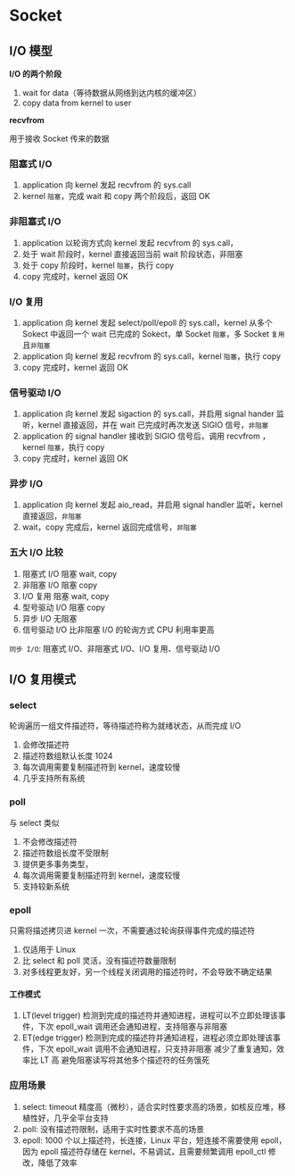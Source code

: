 # Socket

## I/O 模型

**I/O 的两个阶段**

1. wait for data（等待数据从网络到达内核的缓冲区）
2. copy data from kernel to user

**recvfrom**

用于接收 Socket 传来的数据

### 阻塞式 I/O

1. application 向 kernel 发起 recvfrom 的 sys.call
2. kernel `阻塞`，完成 wait 和 copy 两个阶段后，返回 OK

### 非阻塞式 I/O

1. application 以轮询方式向 kernel 发起 recvfrom 的 sys.call，
2. 处于 wait 阶段时，kernel 直接返回当前 wait 阶段状态，非阻塞
3. 处于 copy 阶段时，kernel `阻塞`，执行 copy
4. copy 完成时，kernel 返回 OK

### I/O 复用

1. application 向 kernel 发起 select/poll/epoll 的 sys.call，kernel 从多个 Sokect 中返回一个 wait 已完成的 Sokect，单 Socket `阻塞`，多 Socket `复用`且`非阻塞`
2. application 向 kernel 发起 recvfrom 的 sys.call，kernel `阻塞`，执行 copy
3. copy 完成时，kernel 返回 OK

### 信号驱动 I/O

1. application 向 kernel 发起 sigaction 的 sys.call，并启用 signal hander 监听，kernel 直接返回，并在 wait 已完成时再次发送 SIGIO 信号，`非阻塞`
2. application 的 signal handler 接收到 SIGIO 信号后，调用 recvfrom ，kernel `阻塞`，执行 copy
3. copy 完成时，kernel 返回 OK

### 异步 I/O

1. application 向 kernel 发起 aio_read，并启用 signal handler 监听，kernel 直接返回，`非阻塞`
2. wait，copy 完成后，kernel 返回完成信号，`非阻塞`

### 五大 I/O 比较

1. 阻塞式 I/O 阻塞 wait, copy
2. 非阻塞 I/O 阻塞 copy
3. I/O 复用 阻塞 wait, copy
4. 型号驱动 I/O 阻塞 copy
5. 异步 I/O 无阻塞
6. 信号驱动 I/O 比非阻塞 I/O 的轮询方式 CPU 利用率更高

`同步 I/O`: 阻塞式 I/O、非阻塞式 I/O、I/O 复用、信号驱动 I/O

## I/O 复用模式

### select

轮询遍历一组文件描述符，等待描述符称为就绪状态，从而完成 I/O

1. 会修改描述符
2. 描述符数组默认长度 1024
3. 每次调用需要复制描述符到 kernel，速度较慢
4. 几乎支持所有系统

### poll

与 select 类似

1. 不会修改描述符
2. 描述符数组长度不受限制
3. 提供更多事务类型，
4. 每次调用需要复制描述符到 kernel，速度较慢
5. 支持较新系统

### epoll

只需将描述拷贝进 kernel 一次，不需要通过轮询获得事件完成的描述符

1. 仅适用于 Linux
2. 比 select 和 poll 灵活，没有描述符数量限制
3. 对多线程更友好，另一个线程关闭调用的描述符时，不会导致不确定结果

#### 工作模式

1. LT(level trigger)
   检测到完成的描述符并通知进程，进程可以不立即处理该事件，下次 epoll_wait 调用还会通知进程，支持阻塞与非阻塞
2. ET(edge trigger)
   检测到完成的描述符并通知进程，进程必须立即处理该事件，下次 epoll_wait 调用不会通知进程，只支持非阻塞
   减少了重复通知，效率比 LT 高
   避免阻塞读写将其他多个描述符的任务饿死

### 应用场景

1. select: timeout 精度高（微秒），适合实时性要求高的场景，如核反应堆，移植性好，几乎全平台支持
2. poll: 没有描述符限制，适用于实时性要求不高的场景
3. epoll: 1000 个以上描述符，长连接，Linux 平台，短连接不需要使用 epoll，因为 epoll 描述符存储在 kernel，不易调试，且需要频繁调用 epoll_ctl 修改，降低了效率
